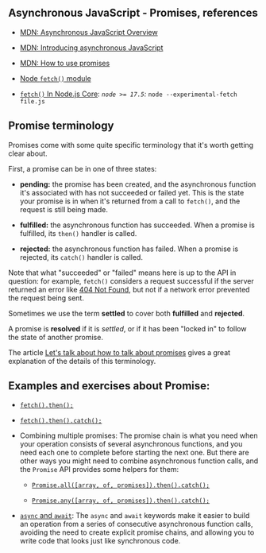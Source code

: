 ## Asynchronous JavaScript - Promises, references

* [MDN: Asynchronous JavaScript Overview](https://developer.mozilla.org/en-US/docs/Learn/JavaScript/Asynchronous)

* [MDN: Introducing asynchronous JavaScript](https://developer.mozilla.org/en-US/docs/Learn/JavaScript/Asynchronous/Introducing)
  
* [MDN: How to use promises](https://developer.mozilla.org/en-US/docs/Learn/JavaScript/Asynchronous/Promises)

* [Node `fetch()` module](https://www.npmjs.com/package//node-fetch)

* [`fetch()` In Node.js Core](https://fusebit.io/blog/node-fetch/?utm_source=duckduckgo.com&utm_medium=referral&utm_campaign=none): *`node >= 17.5`:* `node --experimental-fetch file.js`


## Promise terminology

Promises come with some quite specific terminology that it's worth getting clear about.

First, a promise can be in one of three states:

* **pending:** the promise has been created, and the asynchronous function it's associated with has not succeeded or failed yet. This is the state your promise is in when it's returned from a call to `fetch()`, and the request is still being made.

* **fulfilled:** the asynchronous function has succeeded. When a promise is fulfilled, its `then()` handler is called.

* **rejected:** the asynchronous function has failed. When a promise is rejected, its `catch()` handler is called.

Note that what "succeeded" or "failed" means here is up to the API in question: for example, `fetch()` considers a request successful if the server returned an error like [404 Not Found](https://developer.mozilla.org/en-US/docs/Web/HTTP/Status/404), but not if a network error prevented the request being sent.

Sometimes we use the term **settled** to cover both **fulfilled** and **rejected**.

A promise is **resolved** if it is *settled*, or if it has been "locked in" to follow the state of another promise.

The article [Let's talk about how to talk about promises](https://thenewtoys.dev/blog/2021/02/08/lets-talk-about-how-to-talk-about-promises/) gives a great explanation of the details of this terminology.

## Examples and exercises about Promise:

* [`fetch().then();`](./promises.fetch.then.examples.mjs)

* [`fetch().then().catch();`](./promises.fetch.then.catch.examples.mjs)

* Combining multiple promises: The promise chain is what you need when your operation consists of several asynchronous functions, and you need each one to complete before starting the next one. But there are other ways you might need to combine asynchronous function calls, and the `Promise` API provides some helpers for them:

  * [`Promise.all([array, of, promises]).then().catch();`](./promises.promise.all.mjs)

  * [`Promise.any([array, of, promises]).then().catch();`](./promises.promise.any.mjs)

* [`async` and `await`](./promises.asunc.await.mjs): The `async` and `await` keywords make it easier to build an operation from a series of consecutive asynchronous function calls, avoiding the need to create explicit promise chains, and allowing you to write code that looks just like synchronous code.